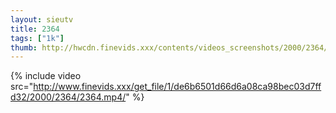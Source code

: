 ```yaml
--- 
layout: sieutv
title: 2364
tags: ["1k"]
thumb: http://hwcdn.finevids.xxx/contents/videos_screenshots/2000/2364/preview.mp4.jpg
---
```

{% include video src="http://www.finevids.xxx/get_file/1/de6b6501d66d6a08ca98bec03d7ffd32/2000/2364/2364.mp4/" %} 
